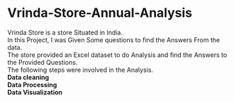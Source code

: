 # Vrinda-Store-Annual-Analysis
Vrinda Store is a store Situated in India.<br>
In this Project, I was Given Some questions to find the Answers From the data.<br>
The store provided an Excel dataset to do Analysis and find the Answers to the Provided Questions.<br>
The following steps were involved in the Analysis.<br>
**Data cleaning**<br>
**Data Processing**<br>
**Data Visualization**<br>
